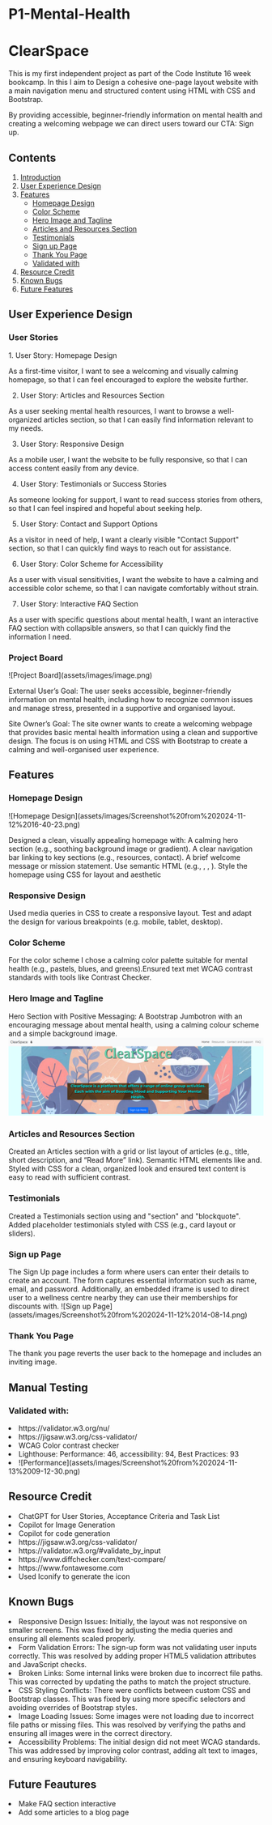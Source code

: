 # P1-Mental-Health

<h1>ClearSpace</h1>

This is my first independent project as part of the Code Institute 16 week bookcamp. In this I aim to Design a cohesive one-page layout website with a main navigation menu and structured content using HTML with CSS and Bootstrap.

By providing accessible, beginner-friendly information on mental health and creating a welcoming webpage we can direct users toward our CTA: Sign up.



## Contents

1. [Introduction](#p1-mental-health)
2. [User Experience Design](#UX)
3. [Features](#features)
    - [Homepage Design](#homepage-design)
    - [Color Scheme](#color-scheme)
    - [Hero Image and Tagline](#hero-image-and-tagline)
    - [Articles and Resources Section](#articles-and-resources-section)
    - [Testimonials](#testimonials)
    - [Sign up Page](#sign-up-page)
    - [Thank You Page](#thank-you-page)
    - [Validated with](#validated-with)
3. [Resource Credit](#resource-credit)
4. [Known Bugs](#known-bugs)
5. [Future Features](#future-features)

<h2> User Experience Design </h2>

<h3> User Stories </h3>
1. User Story: Homepage Design

As a first-time visitor, 
I want to see a welcoming and visually calming homepage, 
so that I can feel encouraged to explore the website further.

2. User Story: Articles and Resources Section

As a user seeking mental health resources, 
I want to browse a well-organized articles section, 
so that I can easily find information relevant to my needs.

3. User Story: Responsive Design

As a mobile user, 
I want the website to be fully responsive, 
so that I can access content easily from any device.

4. User Story: Testimonials or Success Stories

As someone looking for support, 
I want to read success stories from others, 
so that I can feel inspired and hopeful about seeking help.

5. User Story: Contact and Support Options

As a visitor in need of help, 
I want a clearly visible "Contact Support" section, 
so that I can quickly find ways to reach out for assistance.

6. User Story: Color Scheme for Accessibility

As a user with visual sensitivities, 
I want the website to have a calming and accessible color scheme, 
so that I can navigate comfortably without strain.

7. User Story: Interactive FAQ Section

As a user with specific questions about mental health, 
I want an interactive FAQ section with collapsible answers, 
so that I can quickly find the information I need.


<h3> Project Board </h3>
![Project Board](assets/images/image.png)

External User’s Goal: The user seeks accessible, beginner-friendly information on mental health, including how to recognize common issues and manage stress, presented in a supportive and organised layout.

Site Owner’s Goal: The site owner wants to create a welcoming webpage that provides basic mental health information using a clean and supportive design. The focus is on using HTML and CSS with Bootstrap to create a calming and well-organised user experience.

<h2> Features </h2>

<h3> Homepage Design </h3>
![Homepage Design](assets/images/Screenshot%20from%202024-11-12%2016-40-23.png)

 Designed a clean, visually appealing homepage with:
A calming hero section (e.g., soothing background image or gradient).
A clear navigation bar linking to key sections (e.g., resources, contact).
A brief welcome message or mission statement.
Use semantic HTML (e.g., , , ).
Style the homepage using CSS for layout and aesthetic

 
<h3> Responsive Design </h3>

 Used media queries in CSS to create a responsive layout.
Test and adapt the design for various breakpoints (e.g. mobile, tablet, desktop).

<h3> Color Scheme </h3>

 For the color scheme I chose a calming color palette suitable for mental health (e.g., pastels, blues, and greens).Ensured text met WCAG contrast standards with tools like Contrast Checker.



<h3> Hero Image and Tagline </h3>

Hero Section with Positive Messaging: A Bootstrap Jumbotron with an encouraging message about mental health, using a calming colour scheme and a simple background image.
![Hero Section](assets/images/Screenshot%20from%202024-11-13%2010-24-08.png)

<h3> Articles and Resources Section</h3>

Created an Articles section with a grid or list layout of articles (e.g., title, short description, and “Read More” link). Semantic HTML elements like
and. Styled with CSS for a clean, organized look and ensured text content is easy to read with sufficient contrast.

<h3> Testimonials </h3>
Created a Testimonials section using
and "section" and "blockquote". Added placeholder testimonials styled with CSS (e.g., card layout or sliders). 

<h3> Sign up Page </h3>
The Sign Up page includes a form where users can enter their details to create an account. The form captures essential information such as name, email, and password. Additionally, an embedded iframe is used to direct user to a wellness centre nearby they can use their memberships for discounts with.
![Sign up Page](assets/images/Screenshot%20from%202024-11-12%2014-08-14.png)

<h3> Thank You Page </h3>
The thank you page reverts the user back to the homepage and includes an inviting image.

<h2> Manual Testing </h2>
<h3> Validated with: </h3>
<li> https://validator.w3.org/nu/ </li>
<li> https://jigsaw.w3.org/css-validator/ </li>
<li> WCAG Color contrast checker </li>
<li> Lighthouse: Performance: 46, accessibility: 94, Best Practices: 93 <li>
![Performance](assets/images/Screenshot%20from%202024-11-13%2009-12-30.png)

<h2> Resource Credit </h2>
<li> ChatGPT for User Stories, Acceptance Criteria and Task List</li>
<li> Copilot for Image Generation</li> 
<li> Copilot for code generation</li>
<li> https://jigsaw.w3.org/css-validator/ </li>
<li> https://validator.w3.org/#validate_by_input </li>
<li> https://www.diffchecker.com/text-compare/ </li>
<li> https://www.fontawesome.com </li>
<li> Used Iconify to generate the icon </li>


<h2> Known Bugs </h2>
<li> Responsive Design Issues: Initially, the layout was not responsive on smaller screens. This was fixed by adjusting the media queries and ensuring all elements scaled properly.</li>
<li> Form Validation Errors: The sign-up form was not validating user inputs correctly. This was resolved by adding proper HTML5 validation attributes and JavaScript checks.</li>
<li> Broken Links: Some internal links were broken due to incorrect file paths. This was corrected by updating the paths to match the project structure.</li>
<li> CSS Styling Conflicts: There were conflicts between custom CSS and Bootstrap classes. This was fixed by using more specific selectors and avoiding overrides of Bootstrap styles.</li>
<li> Image Loading Issues: Some images were not loading due to incorrect file paths or missing files. This was resolved by verifying the paths and ensuring all images were in the correct directory.</li>
<li> Accessibility Problems: The initial design did not meet WCAG standards. This was addressed by improving color contrast, adding alt text to images, and ensuring keyboard navigability.</li>

<h2> Future Feautures </h2>
<li> Make FAQ section interactive</li>
<li> Add some articles to a blog page </li>